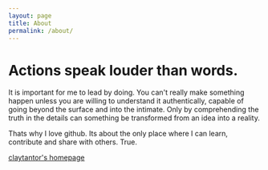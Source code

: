 ```yaml
---
layout: page
title: About
permalink: /about/
---
```


# Actions speak louder than words.

It is important for me to lead by doing. You can't really make something happen unless you are willing to understand it authentically, capable of going beyond the surface and into the intimate. Only by comprehending the truth in the details can something be transformed from an idea into a reality.

Thats why I love github. Its about the only place where I can learn, contribute and share with others. True.

[claytantor's homepage](http://claytantor.com/)
